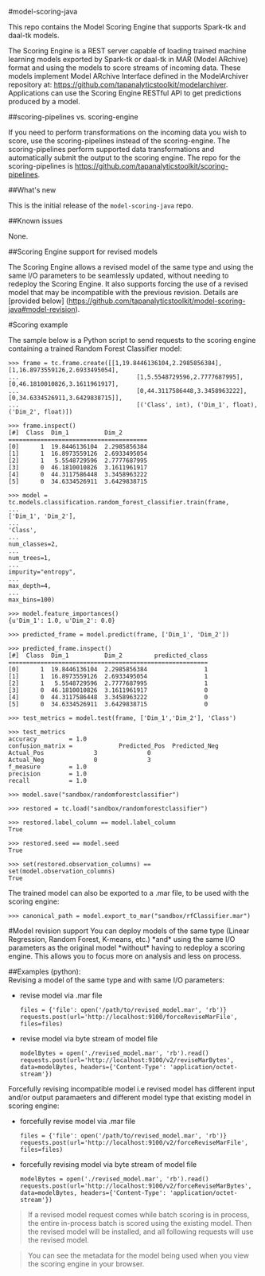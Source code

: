 #model-scoring-java

This repo contains the Model Scoring Engine that supports Spark-tk and daal-tk models. 

The Scoring Engine is a REST server capable of loading trained machine learning models exported by Spark-tk or daal-tk in MAR (Model ARchive) format and using the models to score streams of incoming data. These models implement Model ARchive Interface defined in the ModelArchiver repository at: https://github.com/tapanalyticstoolkit/modelarchiver. Applications can use the Scoring Engine RESTful API to get predictions produced by a model.

##scoring-pipelines vs. scoring-engine

If you need to perform transformations on the incoming data you wish to score, use the scoring-pipelines instead of the scoring-engine. The scoring-pipelines perform supported data transformations and automatically submit the output to the scoring engine. The repo for the scoring-pipelines is https://github.com/tapanalyticstoolkit/scoring-pipelines.

##What's new

This is the initial release of the `model-scoring-java` repo.

##Known issues

None.

##Scoring Engine support for revised models

The Scoring Engine allows a revised model of the same type and using the same I/O parameters to be seamlessly updated, without needing to redeploy the Scoring Engine. It also supports forcing the use of a revised model that may be incompatible with the previous revision. Details are [provided below] (https://github.com/tapanalyticstoolkit/model-scoring-java#model-revision).

#Scoring example  

The sample below is a Python script to send requests to the scoring engine containing a trained Random Forest Classifier model:  

```
>>> frame = tc.frame.create([[1,19.8446136104,2.2985856384],[1,16.8973559126,2.6933495054],
...                                 [1,5.5548729596,2.7777687995],[0,46.1810010826,3.1611961917],
...                                 [0,44.3117586448,3.3458963222],[0,34.6334526911,3.6429838715]],
...                                 [('Class', int), ('Dim_1', float), ('Dim_2', float)])

>>> frame.inspect()
[#]  Class  Dim_1          Dim_2
=======================================
[0]      1  19.8446136104  2.2985856384
[1]      1  16.8973559126  2.6933495054
[2]      1   5.5548729596  2.7777687995
[3]      0  46.1810010826  3.1611961917
[4]      0  44.3117586448  3.3458963222
[5]      0  34.6334526911  3.6429838715

>>> model = tc.models.classification.random_forest_classifier.train(frame,
...                                                                ['Dim_1', 'Dim_2'],
...                                                                'Class',
...                                                                num_classes=2,
...                                                                num_trees=1,
...                                                                impurity="entropy",
...                                                                max_depth=4,
...                                                                max_bins=100)

>>> model.feature_importances()
{u'Dim_1': 1.0, u'Dim_2': 0.0}

>>> predicted_frame = model.predict(frame, ['Dim_1', 'Dim_2'])

>>> predicted_frame.inspect()
[#]  Class  Dim_1          Dim_2         predicted_class
========================================================
[0]      1  19.8446136104  2.2985856384                1
[1]      1  16.8973559126  2.6933495054                1
[2]      1   5.5548729596  2.7777687995                1
[3]      0  46.1810010826  3.1611961917                0
[4]      0  44.3117586448  3.3458963222                0
[5]      0  34.6334526911  3.6429838715                0

>>> test_metrics = model.test(frame, ['Dim_1','Dim_2'], 'Class')

>>> test_metrics
accuracy         = 1.0
confusion_matrix =             Predicted_Pos  Predicted_Neg
Actual_Pos              3              0
Actual_Neg              0              3
f_measure        = 1.0
precision        = 1.0
recall           = 1.0

>>> model.save("sandbox/randomforestclassifier")

>>> restored = tc.load("sandbox/randomforestclassifier")

>>> restored.label_column == model.label_column
True

>>> restored.seed == model.seed
True

>>> set(restored.observation_columns) == set(model.observation_columns)
True
```  

The trained model can also be exported to a .mar file, to be used with the scoring engine:  
```  
>>> canonical_path = model.export_to_mar("sandbox/rfClassifier.mar")
```  

<a name="model-revision">
#Model revision support
You can deploy models of the same type (Linear Regression, Random Forest, K-means, etc.) *and* using the same I/O parameters as the original model *without* having to redeploy a scoring engine. This allows you to focus more on analysis and less on process.

##Examples (python):  
Revising a model of the same type and with same I/O parameters: 

* revise model via .mar file 

	```
    files = {'file': open('/path/to/revised_model.mar', 'rb')}
    requests.post(url='http://localhost:9100/forceReviseMarFile', files=files)
    ```

* revise model via byte stream of model file 

	```
	modelBytes = open('./revised_model.mar', 'rb').read()
	requests.post(url='http://localhost:9100/v2/reviseMarBytes', data=modelBytes, headers={'Content-Type': 'application/octet-stream'})
	```

Forcefully revising incompatible model i.e revised model has different input and/or output paramaeters and different model type that existing model in scoring engine:  

* forcefully revise model via .mar file

	```
    files = {'file': open('/path/to/revised_model.mar', 'rb')}
    requests.post(url='http://localhost:9100/v2/forceReviseMarFile', files=files)
    ```

* forcefully revising model via byte stream of model file 

	```
	modelBytes = open('./revised_model.mar', 'rb').read()
	requests.post(url='http://localhost:9100/v2/forceReviseMarBytes', data=modelBytes, headers={'Content-Type': 'application/octet-stream'})
	```


>If a revised model request comes while batch scoring is in process, the entire in-process batch is scored using the existing model. Then the revised model will be installed, and all following requests will use the revised model.  
  
  
>You can see the metadata for the model being used when you view the scoring engine in your browser.
